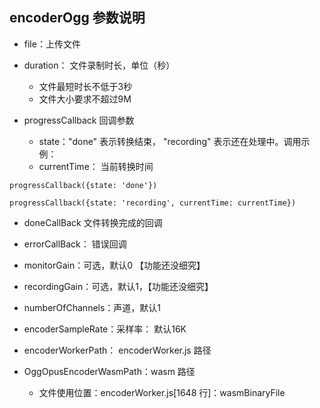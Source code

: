 ## encoderOgg 参数说明 

- file：上传文件


- duration： 文件录制时长，单位（秒）
    - 文件最短时长不低于3秒
    - 文件大小要求不超过9M

- progressCallback 回调参数
    - state："done" 表示转换结束， "recording" 表示还在处理中。调用示例：
    - currentTime： 当前转换时间
```
progressCallback({state: 'done'})

progressCallback({state: 'recording', currentTime: currentTime})
```

- doneCallBack  文件转换完成的回调

- errorCallBack： 错误回调

- monitorGain：可选，默认0 【功能还没细究】

- recordingGain：可选，默认1，【功能还没细究】

- numberOfChannels：声道，默认1

- encoderSampleRate：采样率： 默认16K

- encoderWorkerPath： encoderWorker.js 路径
  
- OggOpusEncoderWasmPath：wasm 路径
    - 文件使用位置：encoderWorker.js[1648 行]：wasmBinaryFile
    
    
    

    